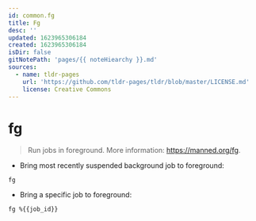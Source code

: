 ```yaml
---
id: common.fg
title: Fg
desc: ''
updated: 1623965306184
created: 1623965306184
isDir: false
gitNotePath: 'pages/{{ noteHiearchy }}.md'
sources:
  - name: tldr-pages
    url: 'https://github.com/tldr-pages/tldr/blob/master/LICENSE.md'
    license: Creative Commons
---
```

# fg

> Run jobs in foreground.
> More information: <https://manned.org/fg>.

- Bring most recently suspended background job to foreground:

`fg`

- Bring a specific job to foreground:

`fg %{{job_id}}`

